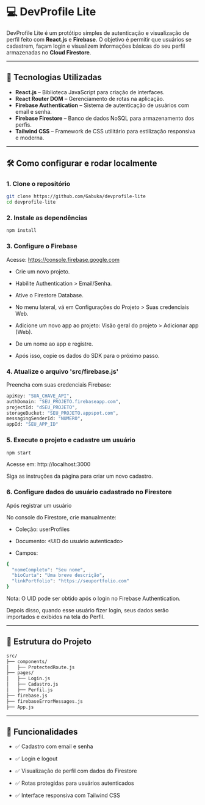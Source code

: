 # 💻 DevProfile Lite

DevProfile Lite é um protótipo simples de autenticação e visualização de perfil feito com **React.js** e **Firebase**. O objetivo é permitir que usuários se cadastrem, façam login e visualizem informações básicas do seu perfil armazenadas no **Cloud Firestore**.

---

## 🚀 Tecnologias Utilizadas

- **React.js** – Biblioteca JavaScript para criação de interfaces.
- **React Router DOM** – Gerenciamento de rotas na aplicação.
- **Firebase Authentication** – Sistema de autenticação de usuários com email e senha.
- **Firebase Firestore** – Banco de dados NoSQL para armazenamento dos perfis.
- **Tailwind CSS** – Framework de CSS utilitário para estilização responsiva e moderna.

---

## 🛠️ Como configurar e rodar localmente

### 1. Clone o repositório

```bash
git clone https://github.com/Gabuka/devprofile-lite
cd devprofile-lite
```

### 2. Instale as dependências

```bash
npm install
```

### 3. Configure o Firebase

Acesse: https://console.firebase.google.com

- Crie um novo projeto.

- Habilite Authentication > Email/Senha.

- Ative o Firestore Database.

- No menu lateral, vá em Configurações do Projeto > Suas credenciais Web.

- Adicione um novo app ao projeto: Visão geral do projeto > Adicionar app (Web).

- De um nome ao app e registre. 

- Após isso, copie os dados do SDK para o próximo passo.


### 4. Atualize o arquivo 'src/firebase.js'

Preencha com suas credenciais Firebase:

```bash
apiKey: "SUA_CHAVE_API",
authDomain: "SEU_PROJETO.firebaseapp.com",
projectId: "dSEU_PROJETO",
storageBucket: "SEU_PROJETO.appspot.com",
messagingSenderId: "NUMERO",
appId: "SEU_APP_ID"
```

### 5. Execute o projeto e cadastre um usuário

```bash
npm start
```
Acesse em: http://localhost:3000

Siga as instruções da página para criar um novo cadastro.

### 6. Configure dados do usuário cadastrado no Firestore

Após registrar um usuário

No console do Firestore, crie manualmente:

- Coleção: userProfiles

- Documento: <UID do usuário autenticado>

- Campos:

```bash
{
  "nomeCompleto": "Seu nome",
  "bioCurta": "Uma breve descrição",
  "linkPortfolio": "https://seuportfolio.com"
}
```
Nota: O UID pode ser obtido após o login no Firebase Authentication.

Depois disso, quando esse usuário fizer login, seus dados serão importados e exibidos na tela do Perfil.

---

## 📂 Estrutura do Projeto

```bash
src/
├── components/
│   ├── ProtectedRoute.js
├── pages/
│   ├── Login.js
│   ├── Cadastro.js
│   ├── Perfil.js
├── firebase.js
├── firebaseErrorMessages.js
├── App.js
```

---

## 📌 Funcionalidades

- ✅ Cadastro com email e senha

- ✅ Login e logout

- ✅ Visualização de perfil com dados do Firestore

- ✅ Rotas protegidas para usuários autenticados

- ✅ Interface responsiva com Tailwind CSS
